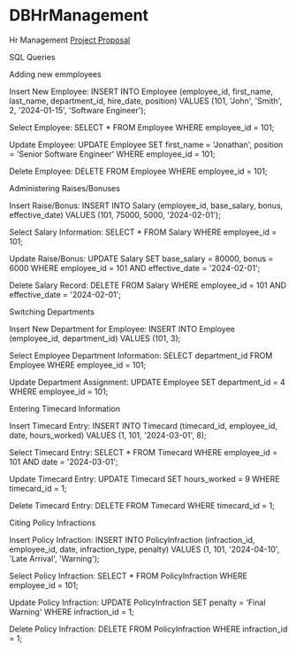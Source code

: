 # DBHrManagement
Hr Management
[Project Proposal](https://docs.google.com/document/d/1fuoUMl60-KVm-yIVfO4_GgGQKWO4_hE_vOUFD2FgrOY/edit?usp=sharing)

SQL Queries

Adding new emmployees

Insert New Employee:
INSERT INTO Employee (employee_id, first_name, last_name, department_id, hire_date, position)
VALUES (101, 'John', 'Smith', 2, '2024-01-15', 'Software Engineer');

Select Employee:
SELECT * FROM Employee WHERE employee_id = 101;

Update Employee:
UPDATE Employee
SET first_name = 'Jonathan', position = 'Senior Software Engineer'
WHERE employee_id = 101;

Delete Employee:
DELETE FROM Employee WHERE employee_id = 101;

Administering Raises/Bonuses

Insert Raise/Bonus:
INSERT INTO Salary (employee_id, base_salary, bonus, effective_date)
VALUES (101, 75000, 5000, '2024-02-01');

Select Salary Information:
SELECT * FROM Salary WHERE employee_id = 101;

Update Raise/Bonus:
UPDATE Salary
SET base_salary = 80000, bonus = 6000
WHERE employee_id = 101 AND effective_date = '2024-02-01';

Delete Salary Record:
DELETE FROM Salary WHERE employee_id = 101 AND effective_date = '2024-02-01';

Switching Departments

Insert New Department for Employee:
INSERT INTO Employee (employee_id, department_id)
VALUES (101, 3);

Select Employee Department Information:
SELECT department_id FROM Employee WHERE employee_id = 101;

Update Department Assignment:
UPDATE Employee
SET department_id = 4
WHERE employee_id = 101;

Entering Timecard Information

Insert Timecard Entry:
INSERT INTO Timecard (timecard_id, employee_id, date, hours_worked)
VALUES (1, 101, '2024-03-01', 8);

Select Timecard Entry:
SELECT * FROM Timecard WHERE employee_id = 101 AND date = '2024-03-01';

Update Timecard Entry:
UPDATE Timecard
SET hours_worked = 9
WHERE timecard_id = 1;

Delete Timecard Entry:
DELETE FROM Timecard WHERE timecard_id = 1;

Citing Policy Infractions

Insert Policy Infraction:
INSERT INTO PolicyInfraction (infraction_id, employee_id, date, infraction_type, penalty)
VALUES (1, 101, '2024-04-10', 'Late Arrival', 'Warning');

Select Policy Infraction:
SELECT * FROM PolicyInfraction WHERE employee_id = 101;

Update Policy Infraction:
UPDATE PolicyInfraction
SET penalty = 'Final Warning'
WHERE infraction_id = 1;

Delete Policy Infraction:
DELETE FROM PolicyInfraction WHERE infraction_id = 1;
